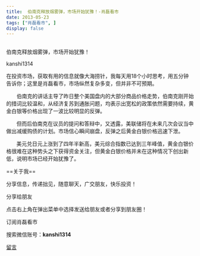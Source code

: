 ```yaml
---
title:  伯南克释放烟雾弹，市场开始犹豫！-肖磊看市
date: 2013-05-23
tags: ["肖磊看市", ]
display: false
---
```



## 



伯南克释放烟雾弹，市场开始犹豫！




kanshi1314




在投资市场，获取有用的信息就像大海捞针，我每天用18个小时思考，用五分钟告诉你；这里是肖磊看市，市场纵然复杂多变，但并非不可预期。


 　　伯南克的讲话主导了昨日整个美国盘内的大部分商品价格走势，伯南克刚开始的措词比较温和，从经济复苏到通胀问题，均表示出宽松的政策依然需要持续，黄金白银等价格出现了一波比较明显的反弹。

 &nbsp; &nbsp; &nbsp; &nbsp;但而后伯南克在议员的提问和答辩中，又透露，美联储将在未来几次会议当中做出减缓购债的计划。市场信心瞬间崩盘，反弹之后黄金白银价格迅速下泄。

 &nbsp; &nbsp; &nbsp; &nbsp;美元兑日元上涨到了四年半新高，美元综合指数已达到三年峰值，黄金白银价格很难在这种势头之下获得资金关注，但黄金白银价格并未在这种情况下创出新低，说明市场已经开始犹豫了。

 

 

 

 

 

 

 

==关于我== 

分享信息，传递拙见，随意聊天，广交朋友，快乐投资！

 

分享给朋友

点击右上角在弹出菜单中选择发送给朋友或者分享到朋友圈！　

 

订阅肖磊看市

搜索微信账号：**kanshi1314**

 









[留言](javascript:;)